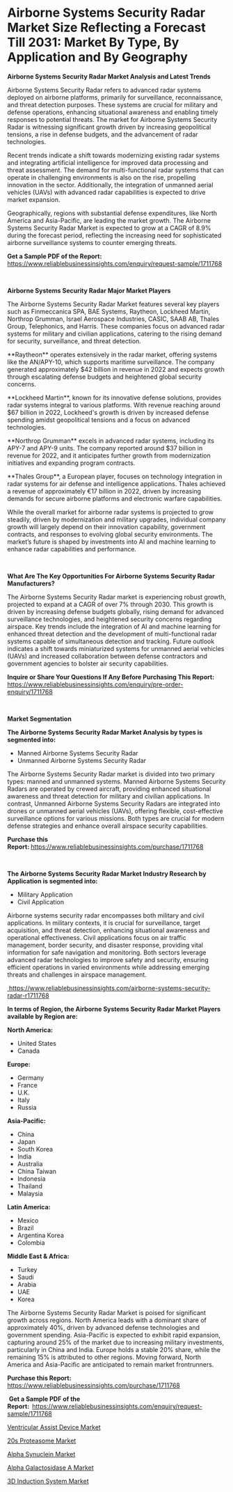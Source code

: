 <p><h1>Airborne Systems Security Radar Market Size Reflecting a Forecast Till 2031: Market By Type, By Application and By Geography</h1></p><p><strong>Airborne Systems Security Radar Market Analysis and Latest Trends</strong></p>
<p><p>Airborne Systems Security Radar refers to advanced radar systems deployed on airborne platforms, primarily for surveillance, reconnaissance, and threat detection purposes. These systems are crucial for military and defense operations, enhancing situational awareness and enabling timely responses to potential threats. The market for Airborne Systems Security Radar is witnessing significant growth driven by increasing geopolitical tensions, a rise in defense budgets, and the advancement of radar technologies.</p><p>Recent trends indicate a shift towards modernizing existing radar systems and integrating artificial intelligence for improved data processing and threat assessment. The demand for multi-functional radar systems that can operate in challenging environments is also on the rise, propelling innovation in the sector. Additionally, the integration of unmanned aerial vehicles (UAVs) with advanced radar capabilities is expected to drive market expansion.</p><p>Geographically, regions with substantial defense expenditures, like North America and Asia-Pacific, are leading the market growth. The Airborne Systems Security Radar Market is expected to grow at a CAGR of 8.9% during the forecast period, reflecting the increasing need for sophisticated airborne surveillance systems to counter emerging threats.</p></p>
<p><strong>Get a Sample PDF of the Report:&nbsp;</strong> <a href="https://www.reliablebusinessinsights.com/enquiry/request-sample/1711768?utm_campaign=1686&utm_medium=2&utm_source=Github&utm_content=ia&utm_term=22102024&utm_id=airborne-systems-security-radar">https://www.reliablebusinessinsights.com/enquiry/request-sample/1711768</a></p>
<p>&nbsp;</p>
<p><strong>Airborne Systems Security Radar Major Market Players</strong></p>
<p><p>The Airborne Systems Security Radar Market features several key players such as Finmeccanica SPA, BAE Systems, Raytheon, Lockheed Martin, Northrop Grumman, Israel Aerospace Industries, CASIC, SAAB AB, Thales Group, Telephonics, and Harris. These companies focus on advanced radar systems for military and civilian applications, catering to the rising demand for security, surveillance, and threat detection.</p><p>**Raytheon** operates extensively in the radar market, offering systems like the AN/APY-10, which supports maritime surveillance. The company generated approximately $42 billion in revenue in 2022 and expects growth through escalating defense budgets and heightened global security concerns.</p><p>**Lockheed Martin**, known for its innovative defense solutions, provides radar systems integral to various platforms. With revenue reaching around $67 billion in 2022, Lockheed's growth is driven by increased defense spending amidst geopolitical tensions and a focus on advanced technologies.</p><p>**Northrop Grumman** excels in advanced radar systems, including its APY-7 and APY-9 units. The company reported around $37 billion in revenue for 2022, and it anticipates further growth from modernization initiatives and expanding program contracts.</p><p>**Thales Group**, a European player, focuses on technology integration in radar systems for air defense and intelligence applications. Thales achieved a revenue of approximately €17 billion in 2022, driven by increasing demands for secure airborne platforms and electronic warfare capabilities.</p><p>While the overall market for airborne radar systems is projected to grow steadily, driven by modernization and military upgrades, individual company growth will largely depend on their innovation capability, government contracts, and responses to evolving global security environments. The market’s future is shaped by investments into AI and machine learning to enhance radar capabilities and performance.</p></p>
<p>&nbsp;</p>
<p><strong>What Are The Key Opportunities For Airborne Systems Security Radar Manufacturers?</strong></p>
<p><p>The Airborne Systems Security Radar market is experiencing robust growth, projected to expand at a CAGR of over 7% through 2030. This growth is driven by increasing defense budgets globally, rising demand for advanced surveillance technologies, and heightened security concerns regarding airspace. Key trends include the integration of AI and machine learning for enhanced threat detection and the development of multi-functional radar systems capable of simultaneous detection and tracking. Future outlook indicates a shift towards miniaturized systems for unmanned aerial vehicles (UAVs) and increased collaboration between defense contractors and government agencies to bolster air security capabilities.</p></p>
<p><strong>Inquire or Share Your Questions If Any Before Purchasing This Report:</strong> <a href="https://www.reliablebusinessinsights.com/enquiry/pre-order-enquiry/1711768?utm_campaign=1686&utm_medium=2&utm_source=Github&utm_content=ia&utm_term=22102024&utm_id=airborne-systems-security-radar">https://www.reliablebusinessinsights.com/enquiry/pre-order-enquiry/1711768</a></p>
<p>&nbsp;</p>
<p><strong>Market Segmentation</strong></p>
<p><strong>The Airborne Systems Security Radar Market Analysis by types is segmented into:</strong></p>
<p><ul><li>Manned Airborne Systems Security Radar</li><li>Unmanned Airborne Systems Security Radar</li></ul></p>
<p><p>The Airborne Systems Security Radar market is divided into two primary types: manned and unmanned systems. Manned Airborne Systems Security Radars are operated by crewed aircraft, providing enhanced situational awareness and threat detection for military and civilian applications. In contrast, Unmanned Airborne Systems Security Radars are integrated into drones or unmanned aerial vehicles (UAVs), offering flexible, cost-effective surveillance options for various missions. Both types are crucial for modern defense strategies and enhance overall airspace security capabilities.</p></p>
<p><strong>Purchase this Report:&nbsp;</strong><a href="https://www.reliablebusinessinsights.com/purchase/1711768?utm_campaign=1686&utm_medium=2&utm_source=Github&utm_content=ia&utm_term=22102024&utm_id=airborne-systems-security-radar">https://www.reliablebusinessinsights.com/purchase/1711768</a></p>
<p>&nbsp;</p>
<p><strong>The Airborne Systems Security Radar Market Industry Research by Application is segmented into:</strong></p>
<p><ul><li>Military Application</li><li>Civil Application</li></ul></p>
<p><p>Airborne systems security radar encompasses both military and civil applications. In military contexts, it is crucial for surveillance, target acquisition, and threat detection, enhancing situational awareness and operational effectiveness. Civil applications focus on air traffic management, border security, and disaster response, providing vital information for safe navigation and monitoring. Both sectors leverage advanced radar technologies to improve safety and security, ensuring efficient operations in varied environments while addressing emerging threats and challenges in airspace management.</p></p>
<p><a href="https://www.reliablebusinessinsights.com/airborne-systems-security-radar-r1711768?utm_campaign=1686&utm_medium=2&utm_source=Github&utm_content=ia&utm_term=22102024&utm_id=airborne-systems-security-radar">&nbsp;https://www.reliablebusinessinsights.com/airborne-systems-security-radar-r1711768</a></p>
<p><strong>In terms of Region, the Airborne Systems Security Radar Market Players available by Region are:</strong></p>
<p>
    <p> <strong> North America: </strong>
        <ul>
            <li>United States</li>
            <li>Canada</li>
        </ul>
        </p> 
    <p> <strong> Europe: </strong>
        <ul>
            <li>Germany</li>
            <li>France</li>
            <li>U.K.</li>
            <li>Italy</li>
            <li>Russia</li>
        </ul>
        </p> 
    <p> <strong> Asia-Pacific: </strong>
        <ul>
            <li>China</li>
            <li>Japan</li>
            <li>South Korea</li>
            <li>India</li>
            <li>Australia</li>
            <li>China Taiwan</li>
            <li>Indonesia</li>
            <li>Thailand</li>
            <li>Malaysia</li>
        </ul>
        </p> 
    <p> <strong> Latin America: </strong>
        <ul>
            <li>Mexico</li>
            <li>Brazil</li>
            <li>Argentina Korea</li>
            <li>Colombia</li>
        </ul>
        </p> 
    <p> <strong> Middle East & Africa: </strong>
        <ul>
            <li>Turkey</li>
            <li>Saudi</li>
            <li>Arabia</li>
            <li>UAE</li>
            <li>Korea</li>
        </ul>
    </p>
    </p>
<p><p>The Airborne Systems Security Radar Market is poised for significant growth across regions. North America leads with a dominant share of approximately 40%, driven by advanced defense technologies and government spending. Asia-Pacific is expected to exhibit rapid expansion, capturing around 25% of the market due to increasing military investments, particularly in China and India. Europe holds a stable 20% share, while the remaining 15% is attributed to other regions. Moving forward, North America and Asia-Pacific are anticipated to remain market frontrunners.</p></p>
<p><strong>Purchase this Report: </strong><a href="https://www.reliablebusinessinsights.com/purchase/1711768?utm_campaign=1686&utm_medium=2&utm_source=Github&utm_content=ia&utm_term=22102024&utm_id=airborne-systems-security-radar">https://www.reliablebusinessinsights.com/purchase/1711768</a></p>
<p>&nbsp;<strong>Get a Sample PDF of the Report:&nbsp;&nbsp;</strong><a href="https://www.reliablebusinessinsights.com/enquiry/request-sample/1711768?utm_campaign=1686&utm_medium=2&utm_source=Github&utm_content=ia&utm_term=22102024&utm_id=airborne-systems-security-radar">https://www.reliablebusinessinsights.com/enquiry/request-sample/1711768</a></p>
<p><strong></strong></p>
<p><p><a href="https://www.linkedin.com/pulse/market-dynamics-future-trends-global-ventricular-agsnf?utm_campaign=1686&utm_medium=2&utm_source=Github&utm_content=ia&utm_term=22102024&utm_id=airborne-systems-security-radar">Ventricular Assist Device Market</a></p><p><a href="https://www.linkedin.com/pulse/global-20s-proteasome-market-trends-insights-growth-ydgvc?utm_campaign=1686&utm_medium=2&utm_source=Github&utm_content=ia&utm_term=22102024&utm_id=airborne-systems-security-radar">20s Proteasome Market</a></p><p><a href="https://www.linkedin.com/pulse/alpha-synuclein-market-maturity-analysis-regional-disparities-vbaic?utm_campaign=1686&utm_medium=2&utm_source=Github&utm_content=ia&utm_term=22102024&utm_id=airborne-systems-security-radar">Alpha Synuclein Market</a></p><p><a href="https://www.linkedin.com/pulse/alpha-galactosidase-industry-sector-market-dynamics-future-scenarios-dl47c?utm_campaign=1686&utm_medium=2&utm_source=Github&utm_content=ia&utm_term=22102024&utm_id=airborne-systems-security-radar">Alpha Galactosidase A Market</a></p><p><a href="https://github.com/AshikRahman665/Market-Research-Report-List-1/blob/main/3d-induction-system-market.md?utm_campaign=1686&utm_medium=2&utm_source=Github&utm_content=ia&utm_term=22102024&utm_id=airborne-systems-security-radar">3D Induction System Market</a></p></p>